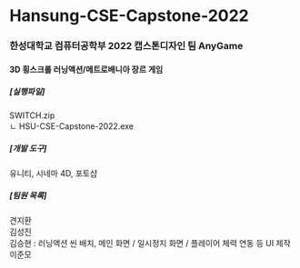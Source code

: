 Hansung-CSE-Capstone-2022
=============
### 한성대학교 컴퓨터공학부 2022 캡스톤디자인 팀 AnyGame


#### 3D 횡스크롤 러닝액션/메트로배니아 장르 게임

##### [실행파일]
SWITCH.zip   
ㄴ HSU-CSE-Capstone-2022.exe

##### [개발 도구]
유니티, 시네마 4D, 포토샵   

##### [팀원 목록]
견지환    
김성진   
김승현 : 러닝액션 씬 배치, 메인 화면 / 일시정지 화면 / 플레이어 체력 연동 등 UI 제작   
이준모
